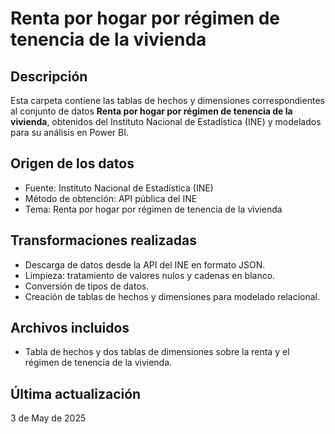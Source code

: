 # Renta por hogar por régimen de tenencia de la vivienda

## Descripción
Esta carpeta contiene las tablas de hechos y dimensiones correspondientes al conjunto de datos **Renta por hogar por régimen de tenencia de la vivienda**, obtenidos del Instituto Nacional de Estadística (INE) y modelados para su análisis en Power BI.

## Origen de los datos
- Fuente: Instituto Nacional de Estadística (INE)
- Método de obtención: API pública del INE
- Tema: Renta por hogar por régimen de tenencia de la vivienda

## Transformaciones realizadas
- Descarga de datos desde la API del INE en formato JSON.
- Limpieza: tratamiento de valores nulos y cadenas en blanco.
- Conversión de tipos de datos.
- Creación de tablas de hechos y dimensiones para modelado relacional.

## Archivos incluidos
- Tabla de hechos y dos tablas de dimensiones sobre la renta y el régimen de tenencia de la vivienda.

## Última actualización
3 de May de 2025

